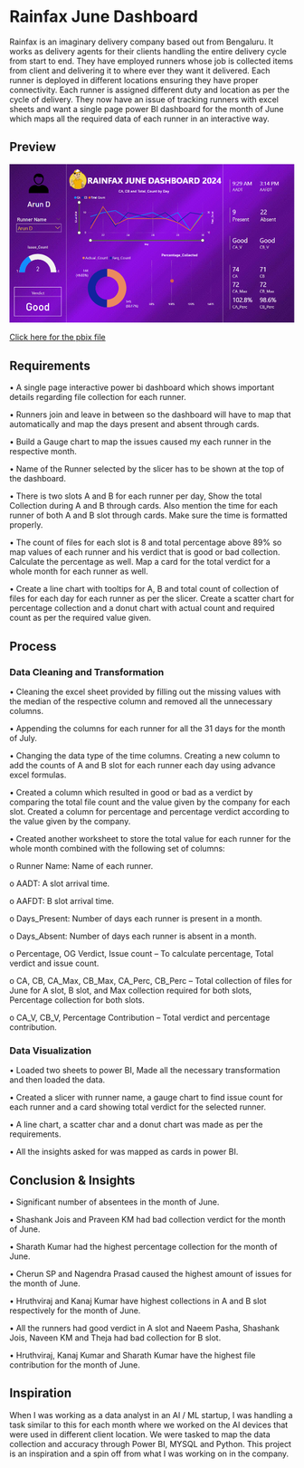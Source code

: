
# Rainfax June Dashboard

Rainfax is an imaginary delivery company based out from Bengaluru. It works as delivery agents for their clients handling the entire delivery cycle from start to end. They have employed runners whose job is collected items from client and delivering it to where ever they want it delivered. Each runner is deployed in different locations ensuring they have proper connectivity. Each runner is assigned different duty and location as per the cycle of delivery. They now have an issue of tracking runners with excel sheets and want a single page power BI dashboard for the month of June which maps all the required data of each runner in an interactive way.

## Preview

![Preview](Capture.PNG)

[Click here for the pbix file](Rainfax_June.pbix)

## Requirements

•	A single page interactive power bi dashboard which shows important details regarding file collection for each runner.

•	Runners join and leave in between so the dashboard will have to map that automatically and map the days present and absent through cards.

•	Build a Gauge chart to map the issues caused my each runner in the respective month.

•	Name of the Runner selected by the slicer has to be shown at the top of the dashboard.

•	There is two slots A and B for each runner per day, Show the total Collection during A and B through cards. Also mention the time for each runner of both A and B slot through cards. Make sure the time is formatted properly.

•	The count of files for each slot is 8 and total percentage above 89% so map values of each runner and his verdict that is good or bad collection. Calculate the percentage as well. Map a card for the total verdict for a whole month for each runner as well.

•	Create a line chart with tooltips for A, B and total count of collection of files for each day for each runner as per the slicer. Create a scatter chart for percentage collection and a donut chart with actual count and required count as per the required value given.

## Process

### Data Cleaning and Transformation

•	Cleaning the excel sheet provided by filling out the missing values with the median of the respective column and removed all the unnecessary columns.

•	Appending the columns for each runner for all the 31 days for the month of July.

•	Changing the data type of the time columns. Creating a new column to add the counts of A and B slot for each runner each day using advance excel formulas.

•	Created a column which resulted in good or bad as a verdict by comparing the total file count and the value given by the company for each slot. Created a column for percentage and percentage verdict according to the value given by the company.

•	Created another worksheet to store the total value for each runner for the whole month combined with the following set of columns:

o Runner Name: Name of each runner.

o	AADT: A slot arrival time.

o	AAFDT: B slot arrival time.

o	Days_Present: Number of days each runner is present in a month.

o	Days_Absent: Number of days each runner is absent in a month.

o	Percentage, OG Verdict, Issue count – To calculate percentage, Total verdict and issue count.

o	CA, CB, CA_Max, CB_Max, CA_Perc, CB_Perc – Total collection of files for June for A slot, B slot, and Max collection required for both slots, Percentage collection for both slots.

o	CA_V, CB_V, Percentage Contribution – Total verdict and percentage contribution.

### Data Visualization

•	Loaded two sheets to power BI, Made all the necessary transformation and then loaded the data.

•	Created a slicer with runner name, a gauge chart to find issue count for each runner and a card showing total verdict for the selected runner.

•	A line chart, a scatter char and a donut chart was made as per the requirements.

•	All the insights asked for was mapped as cards in power BI.

## Conclusion & Insights

•	Significant number of absentees in the month of June.

•	Shashank Jois and Praveen KM had bad collection verdict for the month of June.

•	Sharath Kumar had the highest percentage collection for the month of June.

•	Cherun SP and Nagendra Prasad caused the highest amount of issues for the month of June.

•	Hruthviraj and Kanaj Kumar have highest collections in A and B slot respectively for the month of June.

•	All the runners had good verdict in A slot and Naeem Pasha, Shashank Jois, Naveen KM and Theja had bad collection for B slot.

•	Hruthviraj, Kanaj Kumar and Sharath Kumar have the highest file contribution for the month of June.

## Inspiration

When I was working as a data analyst in an AI / ML startup, I was handling a task similar to this for each month where we worked on the AI devices that were used in different client location. We were tasked to map the data collection and accuracy through Power BI, MYSQL and Python. This project is an inspiration and a spin off from what I was working on in the company.


